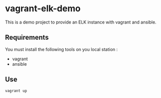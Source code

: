 # vagrant-elk-demo

This is a demo project to provide an ELK instance with vagrant and ansible.

## Requirements
You must install the following tools on you local station : 
* vagrant
* ansible

## Use
```shell
vagrant up
```